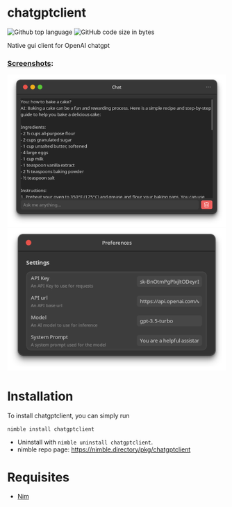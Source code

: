 # chatgptclient
![Github top language](https://img.shields.io/github/languages/top/jaredmontoya/chatgptclient?style=for-the-badge&logo=nim&color=yellow)
![GitHub code size in bytes](https://img.shields.io/github/languages/code-size/jaredmontoya/chatgptclient?style=for-the-badge)

Native gui client for OpenAI chatgpt

### **[Screenshots](.github/images)**:
![Alt text](.github/images/chat.png "chat")
![Alt text](.github/images/preferences.png "preferences")

# Installation
To install chatgptclient, you can simply run
```
nimble install chatgptclient
```
- Uninstall with `nimble uninstall chatgptclient`.
- nimble repo page: https://nimble.directory/pkg/chatgptclient

# Requisites
- [Nim](https://nim-lang.org)

